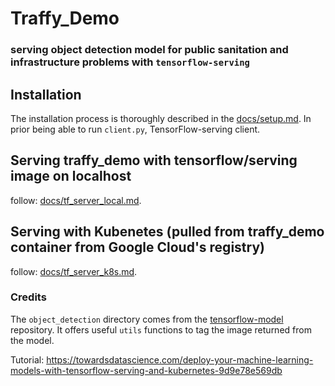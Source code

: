# Traffy_Demo

### serving object detection model for public sanitation and infrastructure problems with `tensorflow-serving`

## Installation

The installation process is thoroughly described in the [docs/setup.md](docs/setup.md). 
In prior being able to run `client.py`, TensorFlow-serving client.

## Serving traffy_demo with tensorflow/serving image on localhost

follow: [docs/tf_server_local.md](docs/tf_server_local.md).

## Serving with Kubenetes (pulled from traffy_demo container from Google Cloud's registry)

follow: [docs/tf_server_k8s.md](docs/tf_server_k8s.md).

### Credits

The `object_detection` directory comes from the
[tensorflow-model](https://github.com/tensorflow/models) repository. 
It offers useful `utils` functions to tag the image returned from the model.

Tutorial: https://towardsdatascience.com/deploy-your-machine-learning-models-with-tensorflow-serving-and-kubernetes-9d9e78e569db

